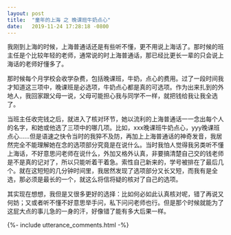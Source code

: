 ```yaml
---
layout: post
title:  "童年的上海 之 晚课班牛奶点心"
date:   2019-11-24 17:28:18 -0800
---
```


我刚到上海的时候，上海普通话还是有些听不懂，更不用说上海话了。那时候的班主任是个比较年轻的老师，通常说的时上海普通话，那已经比更长一辈的只会说上海话的老师好懂多了。

那时候每个月学校会收学杂费，包括晚课班，牛奶，点心的费用。过了一段时间我才知道这三项中，晚课班是必选项，牛奶点心都是真的可选项。作为出来扎到的外地人，我回家跟父母一说，父母可能担心我与同学不一样，就把钱给我让我全选了。

当班主任收完钱之后，就进入了核对环节，她以流利的上海普通话一一念出每个人的名字，和她或他选了三项中的哪几项。比如，xxx晚课班牛奶点心，yyy晚课班点心……但是语速之快令当时的我猝不及防，再加上上海普通话的神奇发音，我居然完全不能理解她在念的选项部分究竟是在说什么。当时我怕人觉得我另类听不懂上海话，不好意思问老师在说什么，外加又格外认真，非要搞清楚自己交的钱老师是不是真的记对了，所以只能听着干着急。索性自己新来的，学号被排在了最后几个。就在这短短的几分钟时间里，我居然发现了选项部分又长又短，而我有是全选，那必须是最长的一个，就这么将信将疑的核对了自己的选项。

其实现在想想，我但是又很多更好的选择：比如何必如此认真核对呢，错了再说又何妨；又或者听不懂不好意思举手问，私下问问老师也行。但是那个时候就能为了这屁大点的事儿急的一身的汗，好像错了能有多大后果一样。

{%- include utterance_comments.html -%}